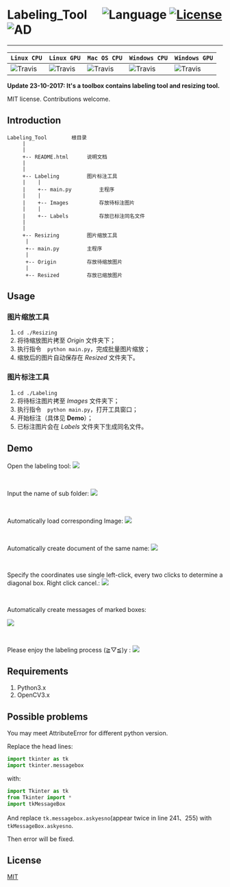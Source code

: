 # Labeling_Tool　 ![Language](https://img.shields.io/badge/language-Python3-orange.svg) [![License](https://img.shields.io/badge/license-MIT-blue.svg)](./LICENSE.md) ![AD](https://img.shields.io/badge/东半球最好的-图像标记工具-ff69b4.svg)


-----------------


| **`Linux CPU`** | **`Linux GPU`** | **`Mac OS CPU`** | **`Windows CPU`** | **`Windows GPU`** | 
|-----------------|---------------------|------------------|-------------------|---------------|
| ![Travis](https://img.shields.io/travis/rust-lang/rust/master.svg) | ![Travis](https://img.shields.io/travis/rust-lang/rust/master.svg) | ![Travis](https://img.shields.io/travis/rust-lang/rust/master.svg) | ![Travis](https://img.shields.io/travis/rust-lang/rust/master.svg) | ![Travis](https://img.shields.io/travis/rust-lang/rust/master.svg) |


**Update 23-10-2017: It's a toolbox contains labeling tool and resizing tool.**

MIT license. Contributions welcome.

## Introduction

	Labeling_Tool        根目录
	     |
	     |
	     +-- README.html      说明文档
	     |
	     |
	     +-- Labeling         图片标注工具
	     |    |
	     |    +-- main.py         主程序
	     |    |
	     |    +-- Images          存放待标注图片
	     |    |
	     |    +-- Labels          存放已标注同名文件
	     |
	     |
	     +-- Resizing         图片缩放工具
		  |
		  +-- main.py         主程序
		  |
		  +-- Origin          存放待缩放图片
		  |
		  +-- Resized         存放已缩放图片


## Usage

### 图片缩放工具

1. ```cd ./Resizing```
2. 将待缩放图片拷至 *Origin* 文件夹下；
3. 执行指令　```python main.py```，完成批量图片缩放；
4. 缩放后的图片自动保存在 *Resized* 文件夹下。

### 图片标注工具

1. ```cd ./Labeling```
2. 将待标注图片拷至 *Images* 文件夹下；
3. 执行指令　```python main.py```，打开工具窗口；
4. 开始标注（具体见 **Demo**）；
5. 已标注图片会在 *Labels* 文件夹下生成同名文件。

## Demo
Open the labeling tool:
![](https://github.com/parnec/Labeling_Tool/blob/master/.demo/0.png)

<br>

Input the name of sub folder:
![](https://github.com/parnec/Labeling_Tool/blob/master/.demo/2.png)

<br>

Automatically load corresponding Image:
![](https://github.com/parnec/Labeling_Tool/blob/master/.demo/3.png)

<br>

Automatically create document of the same name:
![](https://github.com/parnec/Labeling_Tool/blob/master/.demo/5.png)

<br>

Specify the coordinates use single left-click, every two clicks to determine a diagonal box. Right click cancel.:
![](https://github.com/parnec/Labeling_Tool/blob/master/.demo/4.png)

<br>

Automatically create messages of marked boxes:

![](https://github.com/parnec/Labeling_Tool/blob/master/.demo/6.png)

<br>

Please enjoy the labeling process (≧▽≦)y :
![](https://github.com/parnec/Labeling_Tool/blob/master/.demo/7.png)
<br>


## Requirements

1. Python3.x
2. OpenCV3.x

## Possible problems

You may meet AttributeError for different python version.

Replace the head lines:
```python
import tkinter as tk
import tkinter.messagebox
```

with:
```python
import Tkinter as tk
from Tkinter import *
import tkMessageBox
```

And replace ```tk.messagebox.askyesno```(appear twice in line 241、255) with ```tkMessageBox.askyesno```.

Then error will be fixed.

## License

[MIT](https://github.com/parnec/Labeling_tool/blob/master/LICENSE.md)

